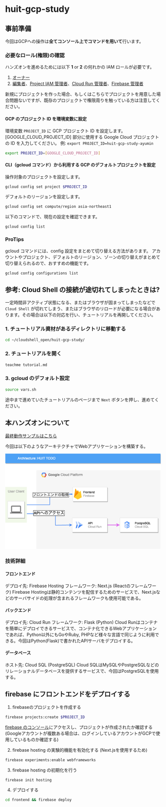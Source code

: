 # huit-gcp-study

## 事前準備

今回はGCPへの操作は**全てコンソール上でコマンドを用いて**行います。

### 必要なロール(権限)の確認

ハンズオンを進めるためには以下 **1** or **2** の何れかの IAM ロールが必要です。

1. [オーナー](https://cloud.google.com/iam/docs/understanding-roles#basic)
2. [編集者](https://cloud.google.com/iam/docs/understanding-roles#basic)、[Project IAM 管理者](https://cloud.google.com/iam/docs/understanding-roles#resourcemanager.projectIamAdmin)、[Cloud Run 管理者](https://cloud.google.com/iam/docs/understanding-roles#run.admin)、[Firebase 管理者](https://cloud.google.com/iam/docs/understanding-roles#firebase.admin)

新規にプロジェクトを作った場合、もしくはこちらでプロジェクトを用意した場合問題ないですが、既存のプロジェクトで権限周りを触っている方は注意してください。

#### GCP のプロジェクト ID を環境変数に設定

環境変数 `PROJECT_ID` に GCP プロジェクト ID を設定します。[GOOGLE_CLOUD_PROJECT_ID] 部分に使用する Google Cloud プロジェクトの ID を入力してください。
例: `export PROJECT_ID=huit-gcp-study-ayumin`

```bash
export PROJECT_ID=[GOOGLE_CLOUD_PROJECT_ID]
```

#### CLI（gcloud コマンド）から利用する GCP のデフォルトプロジェクトを設定

操作対象のプロジェクトを設定します。

```bash
gcloud config set project $PROJECT_ID
```

デフォルトのリージョンを設定します。

```bash
gcloud config set compute/region asia-northeast1
```

以下のコマンドで、現在の設定を確認できます。
```bash
gcloud config list
```

### ProTips
gcloud コマンドには、config 設定をまとめて切り替える方法があります。
アカウントやプロジェクト、デフォルトのリージョン、ゾーンの切り替えがまとめて切り替えられるので、おすすめの機能です。
```bash
gcloud config configurations list
```

## **参考: Cloud Shell の接続が途切れてしまったときは?**

一定時間非アクティブ状態になる、またはブラウザが固まってしまったなどで `Cloud Shell` が切れてしまう、またはブラウザのリロードが必要になる場合があります。その場合は以下の対応を行い、チュートリアルを再開してください。

### **1. チュートリアル資材があるディレクトリに移動する**

```bash
cd ~/cloudshell_open/huit-gcp-study/
```

### **2. チュートリアルを開く**

```bash
teachme tutorial.md
```

### **3. gcloud のデフォルト設定**

```bash
source vars.sh
```

途中まで進めていたチュートリアルのページまで `Next` ボタンを押し、進めてください。

## 本ハンズオンについて

[最終動作サンプルはこちら](https://huit-todo.web.app/)

今回は以下のようなアーキテクチャでWebアプリケーションを構築する。

![architecture](https://raw.githubusercontent.com/shoumoji/huit-gcp-study/main/image/architecture.png)

### 技術詳細

#### フロントエンド

デプロイ先: Firebase Hosting
フレームワーク: Next.js (Reactのフレームワーク)
Firebase Hostingは静的コンテンツを配信するためのサービスで、Next.jsなどのサーバサイドの処理が含まれるフレームワークも使用可能である。

#### バックエンド

デプロイ先: Cloud Run
フレームワーク: Flask (Python)
Cloud Runはコンテナを簡単にデプロイできるサービスで、コンテナ化できるWebアプリケーションであれば、Python以外にもGoやRuby, PHPなど様々な言語で同じように利用できる。今回はPython(Flask)で書かれたAPIサーバをデプロイする。

#### データベース

ホスト先: Cloud SQL (PostgreSQL)
Cloud SQLはMySQLやPostgreSQLなどのリレーショナルデータベースを提供するサービスで、今回はPostgreSQLを使用する。

## firebase にフロントエンドをデプロイする

1. firebaseのプロジェクトを作成する
```bash
firebase projects:create $PROJECT_ID
```

[firebase のコンソール](https://console.firebase.google.com/)にアクセスし、プロジェクトが作成されたか確認する(Googleアカウントが複数ある場合は、ログインしているアカウントがGCPで使用しているものか確認する)

2. firebase hosting の実験的機能を有効化する (Next.jsを使用するため)
```bash
firebase experiments:enable webframeworks
```

3. firebase hosting の初期化を行う
```bash
firebase init hosting
```

4. デプロイする
```bash
cd frontend && firebase deploy
```
